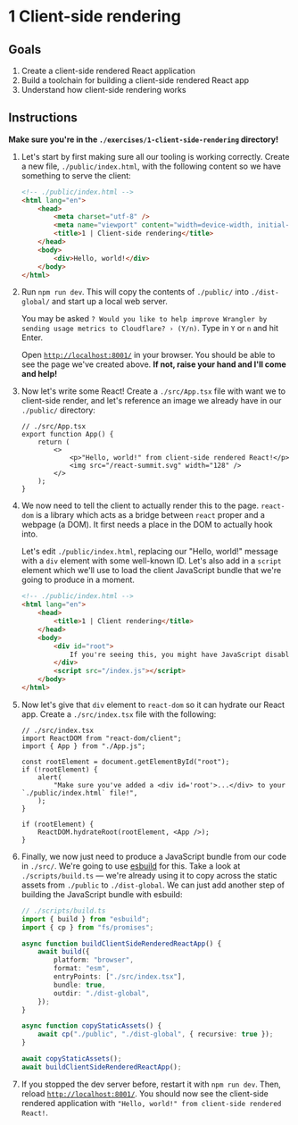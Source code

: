 # 1 Client-side rendering

## Goals

1. Create a client-side rendered React application
1. Build a toolchain for building a client-side rendered React app
1. Understand how client-side rendering works

## Instructions

**Make sure you're in the `./exercises/1-client-side-rendering` directory!**

1.  Let's start by first making sure all our tooling is working correctly. Create a new file, `./public/index.html`, with the following content so we have something to serve the client:

    ```html
    <!-- ./public/index.html -->
    <html lang="en">
    	<head>
    		<meta charset="utf-8" />
    		<meta name="viewport" content="width=device-width, initial-scale=1" />
    		<title>1 | Client-side rendering</title>
    	</head>
    	<body>
    		<div>Hello, world!</div>
    	</body>
    </html>
    ```

1.  Run `npm run dev`. This will copy the contents of `./public/` into `./dist-global/` and start up a local web server.

    You may be asked `? Would you like to help improve Wrangler by sending usage metrics to Cloudflare? › (Y/n)`. Type in `Y` or `n` and hit Enter.

    Open [`http://localhost:8001/`](http://localhost:8001/) in your browser. You should be able to see the page we've created above. **If not, raise your hand and I'll come and help!**

1.  Now let's write some React! Create a `./src/App.tsx` file with want we to client-side render, and let's reference an image we already have in our `./public/` directory:

    ```tsx
    // ./src/App.tsx
    export function App() {
    	return (
    		<>
    			<p>"Hello, world!" from client-side rendered React!</p>
    			<img src="/react-summit.svg" width="128" />
    		</>
    	);
    }
    ```

1.  We now need to tell the client to actually render this to the page. `react-dom` is a library which acts as a bridge between `react` proper and a webpage (a DOM). It first needs a place in the DOM to actually hook into.

    Let's edit `./public/index.html`, replacing our "Hello, world!" message with a `div` element with some well-known ID. Let's also add in a `script` element which we'll use to load the client JavaScript bundle that we're going to produce in a moment.

    ```html
    <!-- ./public/index.html -->
    <html lang="en">
    	<head>
    		<title>1 | Client rendering</title>
    	</head>
    	<body>
    		<div id="root">
    			If you're seeing this, you might have JavaScript disabled!
    		</div>
    		<script src="/index.js"></script>
    	</body>
    </html>
    ```

1.  Now let's give that `div` element to `react-dom` so it can hydrate our React app. Create a `./src/index.tsx` file with the following:

    ```tsx
    // ./src/index.tsx
    import ReactDOM from "react-dom/client";
    import { App } from "./App.js";

    const rootElement = document.getElementById("root");
    if (!rootElement) {
    	alert(
    		"Make sure you've added a <div id='root'>...</div> to your `./public/index.html` file!",
    	);
    }

    if (rootElement) {
    	ReactDOM.hydrateRoot(rootElement, <App />);
    }
    ```

1.  Finally, we now just need to produce a JavaScript bundle from our code in `./src/`. We're going to use [esbuild](https://esbuild.github.io/) for this. Take a look at `./scripts/build.ts` — we're already using it to copy across the static assets from `./public` to `./dist-global`. We can just add another step of building the JavaScript bundle with esbuild:

    ```ts
    // ./scripts/build.ts
    import { build } from "esbuild";
    import { cp } from "fs/promises";

    async function buildClientSideRenderedReactApp() {
    	await build({
    		platform: "browser",
    		format: "esm",
    		entryPoints: ["./src/index.tsx"],
    		bundle: true,
    		outdir: "./dist-global",
    	});
    }

    async function copyStaticAssets() {
    	await cp("./public", "./dist-global", { recursive: true });
    }

    await copyStaticAssets();
    await buildClientSideRenderedReactApp();
    ```

1.  If you stopped the dev server before, restart it with `npm run dev`. Then, reload [`http://localhost:8001/`](http://localhost:8001/). You should now see the client-side rendered application with `"Hello, world!" from client-side rendered React!`.
